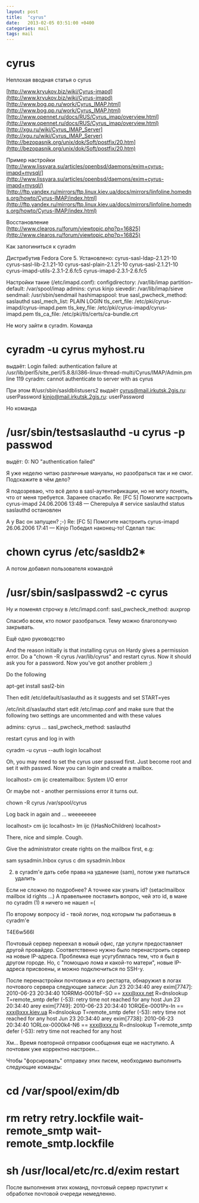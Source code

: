 ```yaml
---
layout: post
title:  "cyrus"
date:   2013-02-05 03:51:00 +0400
categories: mail
tags: mail
---
```


# cyrus
Неплохая вводная статья о cyrus

[http://www.kryukov.biz/wiki/Cyrus-imapd](http://www.kryukov.biz/wiki/Cyrus-imapd)
[http://www.bog.pp.ru/work/Cyrus_IMAP.html](http://www.bog.pp.ru/work/Cyrus_IMAP.html)
[http://www.opennet.ru/docs/RUS/Cyrus_imap/overview.html](http://www.opennet.ru/docs/RUS/Cyrus_imap/overview.html)
[http://xgu.ru/wiki/Cyrus_IMAP_Server](http://xgu.ru/wiki/Cyrus_IMAP_Server)
[http://bezopasnik.org/unix/dok/Soft/postfix/20.htm](http://bezopasnik.org/unix/dok/Soft/postfix/20.htm)

Пример настройки
[http://www.lissyara.su/articles/openbsd/daemons/exim+cyrus-imapd+mysql/](http://www.lissyara.su/articles/openbsd/daemons/exim+cyrus-imapd+mysql/)
[http://ftp.yandex.ru/mirrors/ftp.linux.kiev.ua/docs/mirrors/linfoline.homedns.org/howto/Cyrus-IMAP/index.html](http://ftp.yandex.ru/mirrors/ftp.linux.kiev.ua/docs/mirrors/linfoline.homedns.org/howto/Cyrus-IMAP/index.html)

Восстановление	
[http://www.clearos.ru/forum/viewtopic.php?p=16825](http://www.clearos.ru/forum/viewtopic.php?p=16825)




Как залогиниться к cyradm

Дистрибутив Fedora Core 5. Установлено:
cyrus-sasl-ldap-2.1.21-10
cyrus-sasl-lib-2.1.21-10
cyrus-sasl-plain-2.1.21-10
cyrus-sasl-2.1.21-10
cyrus-imapd-utils-2.3.1-2.6.fc5
cyrus-imapd-2.3.1-2.6.fc5

Настройки такие (/etc/imapd.conf):
configdirectory: /var/lib/imap
partition-default: /var/spool/imap
admins: cyrus kinjo
sievedir: /var/lib/imap/sieve
sendmail: /usr/sbin/sendmail
hashimapspool: true
sasl_pwcheck_method: saslauthd
sasl_mech_list: PLAIN LOGIN
tls_cert_file: /etc/pki/cyrus-imapd/cyrus-imapd.pem
tls_key_file: /etc/pki/cyrus-imapd/cyrus-imapd.pem
tls_ca_file: /etc/pki/tls/certs/ca-bundle.crt

Не могу зайти в cyradm. Команда
# cyradm -u cyrus myhost.ru
выдаёт:
Login failed: authentication failure at /usr/lib/perl5/site_perl/5.8.8/i386-linux-thread-multi/Cyrus/IMAP/Admin.pm line 119
cyradm: cannot authenticate to server with as cyrus

При этом
#/usr/sbin/sasldblistusers2
выдаёт
cyrus@mail.irkutsk.2gis.ru: userPassword
kinjo@mail.irkutsk.2gis.ru: userPassword

Но команда
# /usr/sbin/testsaslauthd -u cyrus -p passwod
выдёт:
0: NO "authentication failed"

Я уже неделю читаю различные мануалы, но разобраться так и не смог. Подскажите в чём дело?

Я подозреваю, что всё дело в sasl-аутентификации, но не могу понять, что от меня требуется.
Заранее спасибо.
Re: [FC 5] Помогите настроить cyrus-imapd
24.06.2006 13:48 — Cherepulya # service saslauthd status
saslauthd остановлен

А у Вас он запущен? ;-)
Re: [FC 5] Помогите настроить cyrus-imapd
26.06.2006 17:41 — Kinjo Победил наконец-то! Сделал так:
# chown cyrus /etc/sasldb2*

А потом добавил пользователя командой
# /usr/sbin/saslpasswd2 -c cyrus

Ну и поменял строчку в /etc/imapd.conf:
sasl_pwcheck_method: auxprop

Спасибо всем, кто помог разобраться. Тему можно благополучно закрывать. 


Ещё одно руководство


And the reason initially is that installing cyrus on Hardy gives a permission error. Do a "chown -R cyrus /var/lib/cyrus" and restart cyrus. Now it should ask you for a password. Now you've got another problem ;)

Do the following


apt-get install sasl2-bin

Then edit /etc/default/saslauthd as it suggests and set START=yes


/etc/init.d/saslauthd start
edit /etc/imap.conf and make sure that the following two settings are uncommented and with these values



admins: cyrus
...
sasl_pwcheck_method: saslauthd

restart cyrus and log in with


cyradm -u cyrus --auth login localhost

Oh, you may need to set the cyrus user passwd first. Just become root and set it with passwd. Now you can login and create a mailbox.


localhost> cm ijc
createmailbox: System I/O error

Or maybe not - another permissions error it turns out.


chown -R cyrus /var/spool/cyrus

Log back in again and ... weeeeeeee


localhost> cm ijc
localhost> lm
ijc (\HasNoChildren)
localhost>

There, nice and simple. Cough.









Give the administrator create rights on the mailbox first, e.g:

sam sysadmin.Inbox cyrus c
dm sysadmin.Inbox


2. в cyradm'е дать себе права на удаление (sam), потом уже пытаться удалить

Если не сложно по подробнее? А точнее как узнать id? (setaclmailbox mailbox id rights ...) А правельнее поставить вопрос, чей это id, в мане по cyradm (1) я ничего не нашел =(

По второму вопросу id - твой логин, под которым ты работаешь в cyradm'е






T4E6w566l







Почтовый сервер переехал в новый офис, где услуги предоставляет другой провайдер. Соответственно нужно было перенастроить сервер на новые IP-адреса. Проблемка еще усугублялась тем, что я был  в другом городе. Но, с "помощью лома и какой-то матери", новые IP-адреса присвоены, и можно подключиться по SSH-у.

После перенастройки почтовика и его рестарта, обнаружил в логах почтового сервера следующие записи:
Jun 23 20:34:40 arey exim[7747]: 2010-06-23 20:34:40 1ORRMd-0001bF-SO == xxx@xxx.net R=dnslookup T=remote_smtp defer (-53): retry time not reached for any host
Jun 23 20:34:40 arey exim[7749]: 2010-06-23 20:34:40 1ORQEe-0001Px-In == xxx@xxx.kiev.ua R=dnslookup T=remote_smtp defer (-53): retry time not reached for any host
Jun 23 20:34:40 arey exim[7738]: 2010-06-23 20:34:40 1ORLox-0000k4-N6 == xxx@xxx.ru R=dnslookup T=remote_smtp defer (-53): retry time not reached for any host

Хм... Время повторной отправки сообщения еще не наступило. А почтовик уже корректно настроен...

Чтобы "форсировать" отправку этих писем, необходимо выполнить следующие команды:

# cd /var/spool/exim/db
# rm retry retry.lockfile wait-remote_smtp wait-remote_smtp.lockfile
# sh /usr/local/etc/rc.d/exim restart

 После выполнения этих команд, почтовый сервер приступит к обработке почтовой очереди немедленно.




